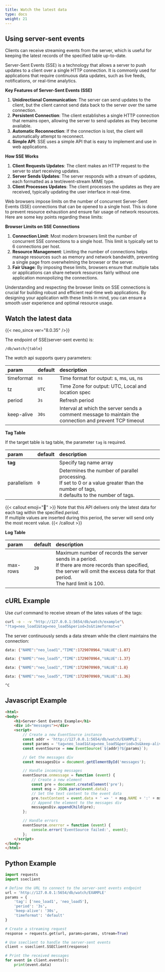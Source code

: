 ```yaml
---
title: Watch the latest data
type: docs
weight: 21
---
```


## Using server-sent events

Clients can receive streaming events from the server,
which is useful for keeping the latest records of the specified table up-to-date.

Server-Sent Events (SSE) is a technology that allows a server to push updates to a client over a single HTTP connection.
It is commonly used for applications that require continuous data updates, such as live feeds, notifications, or real-time analytics.

**Key Features of Server-Sent Events (SSE)**

1. **Unidirectional Communication**: The server can send updates to the client, but the client cannot send data back to the server over the same connection.
2. **Persistent Connection**: The client establishes a single HTTP connection that remains open, allowing the server to send updates as they become available.
3. **Automatic Reconnection**: If the connection is lost, the client will automatically attempt to reconnect.
4. **Simple API**: SSE uses a simple API that is easy to implement and use in web applications.


**How SSE Works**
1. **Client Requests Updates**: The client makes an HTTP request to the server to start receiving updates.
2. **Server Sends Updates**: The server responds with a stream of updates, each formatted as a text/event-stream MIME type.
3. **Client Processes Updates**: The client processes the updates as they are received, typically updating the user interface in real-time.

Web browsers impose limits on the number of concurrent Server-Sent Events (SSE) connections that can be opened to a single host. This is done to prevent resource exhaustion and ensure fair usage of network resources. Here are some key points regarding these limits:

**Browser Limits on SSE Connections**

1. **Connection Limit**: Most modern browsers limit the number of concurrent SSE connections to a single host. This limit is typically set to 6 connections per host.
2. **Resource Management**: Limiting the number of connections helps manage resources such as memory and network bandwidth, preventing a single page from overwhelming the browser or the server.
3. **Fair Usage**: By imposing these limits, browsers ensure that multiple tabs or applications can share network resources fairly without one application monopolizing the connections.

Understanding and respecting the browser limits on SSE connections is crucial for building robust and efficient real-time web applications. By designing your application with these limits in mind, you can ensure a smooth user experience and optimal resource usage.


## Watch the latest data

{{< neo_since ver="8.0.35" />}}

The endpoint of SSE(server-sent events) is:

```
/db/watch/{table}
```

The *watch* api supports query parameters:

| param       | default | description                   |
|:----------- |---------|:----------------------------- |
| timeformat  | `ns`     | Time format for output: s, ms, us, ns    |
| tz          | `UTC`    | Time Zone for output: UTC, Local and location spec |
| period      | `3s`     | Refresh period                |
| keep-alive  | `30s`    | Interval at which the server sends a comment message to maintain the connection and prevent TCP timeout |


**Tag Table**

If the target table is tag table, the parameter `tag` is required.

| param       | default | description                   |
|:----------- |---------|:----------------------------- |
| **tag**     |         | Specify tag name array        |
| parallelism | `0`     | Determines the number of parallel processing.<br/>If set to 0 or a value greater than the number of tags,<br/>it defaults to the number of tags. |

{{< callout emoji="📌" >}}
Note that this API delivers only the latest data for each tag within the specified *period*.<br/>
If multiple values are inserted during this period, the server will send only the most recent value.
{{< /callout >}}


**Log Table**

| param       | default | description                   |
|:----------- |---------|:----------------------------- |
| max-rows    | `20`   | Maximum number of records the server sends in a period.<br/>If there are more records than specified,<br/> the server will omit the excess data for that period.<br/>The hard limit is 100.|

## cURL Example

Use *curl* command to receive stream of the lates values of the tags:

```sh
curl -o - -v "http://127.0.0.1:5654/db/watch/example"\
"?tag=neo_load1&tag=neo_load5&period=3s&timeformat=s"
```

The server continuously sends a data stream while the client maintains the connection:

```sh
data: {"NAME":"neo_load1","TIME":1729070964,"VALUE":1.87}

data: {"NAME":"neo_load5","TIME":1729070964,"VALUE":1.37}

data: {"NAME":"neo_load1","TIME":1729070969,"VALUE":1.8}

data: {"NAME":"neo_load5","TIME":1729070969,"VALUE":1.36}

^C
```

## Javascript Example

```html
<html>
<body>
    <h1>Server-Sent Events Example</h1>
    <div id="messages"></div>
    <script>
        // Create a new EventSource instance
        const addr = 'http://127.0.0.1:5654/db/watch/EXAMPLE';
        const params = 'tag=neo_load1&tag=neo_load5&period=3s&keep-alive=30s&timeformat=default';
        const eventSource = new EventSource(`${addr}?${params}`);

        // Get the messages div
        const messagesDiv = document.getElementById('messages');

        // Handle incoming messages
        eventSource.onmessage = function (event) {
            // Create a new element
            const pre = document.createElement('pre');
            const msg = JSON.parse(event.data);
            // Set the text content to the event data
            pre.textContent = event.data + ' => ' + msg.NAME + ':' + msg.VALUE;
            // Append the element to the messages div
            messagesDiv.appendChild(pre);
        };

        // Handle errors
        eventSource.onerror = function (event) {
            console.error('EventSource failed:', event);
        };
    </script>
</body>
</html>
```

## Python Example

```python
import requests
import sseclient

# Define the URL to connect to the server-sent events endpoint
url = 'http://127.0.0.1:5654/db/watch/EXAMPLE'
params = {
    'tag': ['neo_load1', 'neo_load5'],
    'period': '3s',
    'keep-alive': '30s',
    'timeformat': 'default'
}

# Create a streaming request
response = requests.get(url, params=params, stream=True)

# Use sseclient to handle the server-sent events
client = sseclient.SSEClient(response)

# Print the received messages
for event in client.events():
    print(event.data)
```